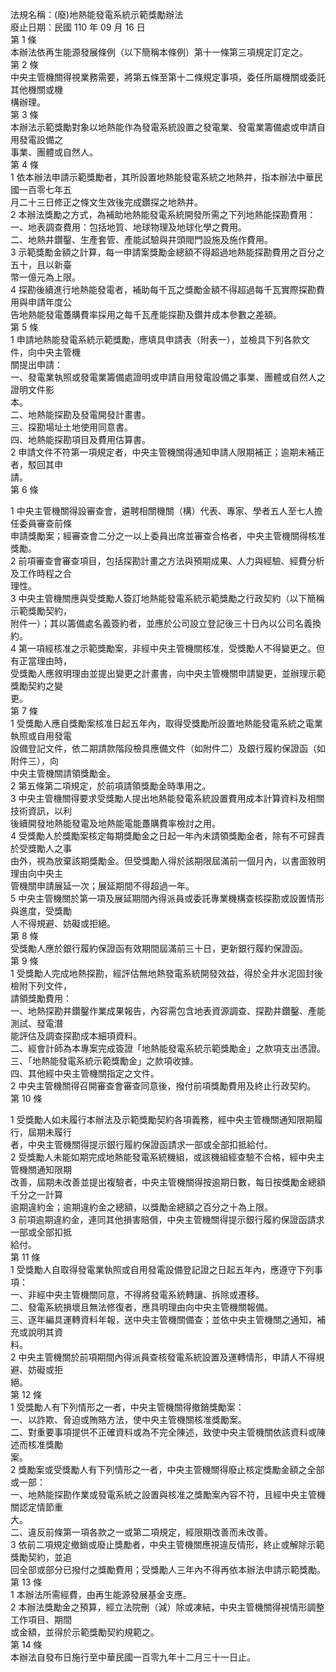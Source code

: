 法規名稱：(廢)地熱能發電系統示範獎勵辦法  
廢止日期：民國 110 年 09 月 16 日  
第 1 條  
本辦法依再生能源發展條例（以下簡稱本條例）第十一條第三項規定訂定之。  
第 2 條  
中央主管機關得視業務需要，將第五條至第十二條規定事項，委任所屬機關或委託其他機關或機  
構辦理。  
第 3 條  
本辦法示範獎勵對象以地熱能作為發電系統設置之發電業、發電業籌備處或申請自用發電設備之  
事業、團體或自然人。  
第 4 條  
1 依本辦法申請示範獎勵者，其所設置地熱能發電系統之地熱井，指本辦法中華民國一百零七年五  
月二十三日修正之條文生效後完成鑽探之地熱井。  
2 本辦法獎勵之方式，為補助地熱能發電系統開發所需之下列地熱能探勘費用：  
一、地表調查費用：包括地質、地球物理及地球化學之費用。  
二、地熱井鑽鑿、生產套管、產能試驗與井頭閥門設施及施作費用。  
3 示範獎勵金額之計算，每一申請案獎勵金總額不得超過地熱能探勘費用之百分之五十，且以新臺  
幣一億元為上限。  
4 探勘後續進行地熱能發電者，補助每千瓦之獎勵金額不得超過每千瓦實際探勘費用與申請年度公  
告地熱能發電躉購費率採用之每千瓦產能探勘及鑽井成本參數之差額。  
第 5 條  
1 申請地熱能發電系統示範獎勵，應填具申請表（附表一），並檢具下列各款文件，向中央主管機  
關提出申請：  
一、發電業執照或發電業籌備處證明或申請自用發電設備之事業、團體或自然人之證明文件影  
本。  
二、地熱能探勘及發電開發計畫書。  
三、探勘場址土地使用同意書。  
四、地熱能探勘項目及費用估算書。  
2 申請文件不符第一項規定者，中央主管機關得通知申請人限期補正；逾期未補正者，駁回其申  
請。  
第 6 條  


1 中央主管機關得設審查會，遴聘相關機關（構）代表、專家、學者五人至七人擔任委員審查前條  
申請獎勵案；經審查會二分之一以上委員出席並審查合格者，中央主管機關得核准獎勵。  
2 前項審查會審查項目，包括探勘計畫之方法與預期成果、人力與經驗、經費分析及工作時程之合  
理性。  
3 中央主管機關應與受獎勵人簽訂地熱能發電系統示範獎勵之行政契約（以下簡稱示範獎勵契約，  
附件一）；其以籌備處名義簽約者，並應於公司設立登記後三十日內以公司名義換約。  
4 第一項經核准之示範獎勵案，非經中央主管機關核准，受獎勵人不得變更之。但有正當理由時，  
受獎勵人應敘明理由並提出變更之計畫書，向中央主管機關申請變更，並辦理示範獎勵契約之變  
更。  
第 7 條  
1 受獎勵人應自獎勵案核准日起五年內，取得受獎勵所設置地熱能發電系統之電業執照或自用發電  
設備登記文件，依二期請款階段檢具應備文件（如附件二）及銀行履約保證函（如附件三），向  
中央主管機關請領獎勵金。  
2 第五條第二項規定，於前項請領獎勵金時準用之。  
3 中央主管機關得要求受獎勵人提出地熱能發電系統設置費用成本計算資料及相關技術資訊，以利  
後續開發地熱能發電及地熱能電能躉購費率檢討之用。  
4 受獎勵人於獎勵案核定每期獎勵金之日起一年內未請領獎勵金者，除有不可歸責於受獎勵人之事  
由外，視為放棄該期獎勵金。但受獎勵人得於該期限屆滿前一個月內，以書面敘明理由向中央主  
管機關申請展延一次；展延期間不得超過一年。  
5 中央主管機關於第一項及展延期間內得派員或委託專業機構查核探勘或設置情形與進度，受獎勵  
人不得規避、妨礙或拒絕。  
第 8 條  
受獎勵人應於銀行履約保證函有效期間屆滿前三十日，更新銀行履約保證函。  
第 9 條  
1 受獎勵人完成地熱探勘，經評估無地熱發電系統開發效益，得於全井水泥固封後檢附下列文件，  
請領獎勵費用：  
一、地熱探勘井鑽鑿作業成果報告，內容需包含地表資源調查、探勘井鑽鑿、產能測試、發電潛  
能評估及調查探勘成本細項資料。  
二、經會計師為本專案完成簽證「地熱能發電系統示範獎勵金」之款項支出憑證。  
三、「地熱能發電系統示範獎勵金」之款項收據。  
四、其他經中央主管機關指定之文件。  
2 中央主管機關得召開審查會審查同意後，撥付前項獎勵費用及終止行政契約。  
第 10 條  


1 受獎勵人如未履行本辦法及示範獎勵契約各項義務，經中央主管機關通知限期履行，屆期未履行  
者，中央主管機關得提示銀行履約保證函請求一部或全部扣抵給付。  
2 受獎勵人未能如期完成地熱能發電系統機組，或該機組經查驗不合格，經中央主管機關通知限期  
改善，屆期未改善並提出複驗者，中央主管機關得按逾期日數，每日按獎勵金總額千分之一計算  
逾期違約金；逾期違約金之總額，以獎勵金總額之百分之十為上限。  
3 前項逾期違約金，連同其他損害賠償，中央主管機關得提示銀行履約保證函請求一部或全部扣抵  
給付。  
第 11 條  
1 受獎勵人自取得發電業執照或自用發電設備登記證之日起五年內，應遵守下列事項：  
一、非經中央主管機關同意，不得將發電系統轉讓、拆除或遷移。  
二、發電系統損壞且無法修復者，應具明理由向中央主管機關報備。  
三、逐年編具運轉資料年報，送中央主管機關備查；並依中央主管機關之通知，補充或說明其資  
料。  
2 中央主管機關於前項期間內得派員查核發電系統設置及運轉情形，申請人不得規避、妨礙或拒  
絕。  
第 12 條  
1 受獎勵人有下列情形之一者，中央主管機關得撤銷獎勵案：  
一、以詐欺、脅迫或賄賂方法，使中央主管機關核准獎勵案。  
二、對重要事項提供不正確資料或為不完全陳述，致使中央主管機關依該資料或陳述而核准獎勵  
案。  
2 獎勵案或受獎勵人有下列情形之一者，中央主管機關得廢止核定獎勵金額之全部或一部：  
一、地熱能探勘作業或發電系統之設置與核准之獎勵案內容不符，且經中央主管機關認定情節重  
大。  
二、違反前條第一項各款之一或第二項規定，經限期改善而未改善。  
3 依前二項規定撤銷或廢止獎勵者，中央主管機關應視違反情形，終止或解除示範獎勵契約，並追  
回全部或部分已撥付之獎勵費用；受獎勵人三年內不得再依本辦法申請示範獎勵。  
第 13 條  
1 本辦法所需經費，由再生能源發展基金支應。  
2 本辦法獎勵金之預算，經立法院刪（減）除或凍結，中央主管機關得視情形調整工作項目、期間  
或金額，並得於示範獎勵契約規範之。  
第 14 條  
本辦法自發布日施行至中華民國一百零九年十二月三十一日止。  


